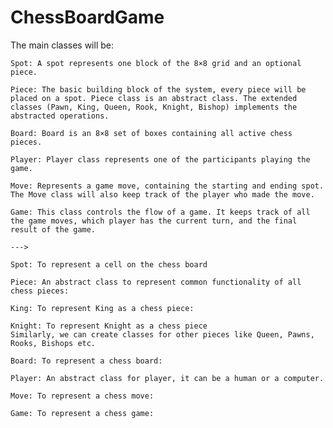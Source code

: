 # ChessBoardGame

The main classes will be:

    Spot: A spot represents one block of the 8×8 grid and an optional piece.
    
    Piece: The basic building block of the system, every piece will be placed on a spot. Piece class is an abstract class. The extended classes (Pawn, King, Queen, Rook, Knight, Bishop) implements the abstracted operations.
    
    Board: Board is an 8×8 set of boxes containing all active chess pieces.
    
    Player: Player class represents one of the participants playing the game.
    
    Move: Represents a game move, containing the starting and ending spot. The Move class will also keep track of the player who made the move.
    
    Game: This class controls the flow of a game. It keeps track of all the game moves, which player has the current turn, and the final result of the game.
    
    --->
    
    Spot: To represent a cell on the chess board
    
    Piece: An abstract class to represent common functionality of all chess pieces:
    
    King: To represent King as a chess piece:
    
    Knight: To represent Knight as a chess piece
    Similarly, we can create classes for other pieces like Queen, Pawns, Rooks, Bishops etc.
    
    Board: To represent a chess board:
    
    Player: An abstract class for player, it can be a human or a computer.
    
    Move: To represent a chess move:
    
    Game: To represent a chess game:
